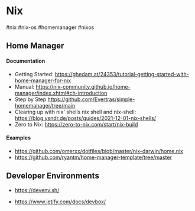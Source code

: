 # Nix

#nix
#nix-os
#homemanager
#nixos

## Home Manager

#### Documentation

- Getting Started: https://ghedam.at/24353/tutorial-getting-started-with-home-manager-for-nix
- Manual: https://nix-community.github.io/home-manager/index.xhtml#ch-introduction
- Step by Step https://github.com/Evertras/simple-homemanager/tree/main
- Clearing up with nix' shells nix shell and nix-shell: https://blog.ysndr.de/posts/guides/2021-12-01-nix-shells/
- Zero to Nix: https://zero-to-nix.com/start/nix-build

#### Examples

- https://github.com/omerxx/dotfiles/blob/master/nix-darwin/home.nix
- https://github.com/ryantm/home-manager-template/tree/master

## Developer Environments

- https://devenv.sh/

* https://www.jetify.com/docs/devbox/
